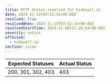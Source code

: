 ```yaml
---
title: HTTP Status resolved for hidewall.io
date: 2024-11-15T03:52:31+00:00Z
resolved: True
resolvedWhen: 2024-11-15T03:52:31+00:00Z
resolvedStartTime: 2024-11-08T11:28:04+00:00Z
severity: notice
affected:
  - hidewall.io
section: issue
---
```


| Expected Statuses | Actual Status  |
|-------------------|----------------|
| 200, 301, 302, 403 | 403 |
